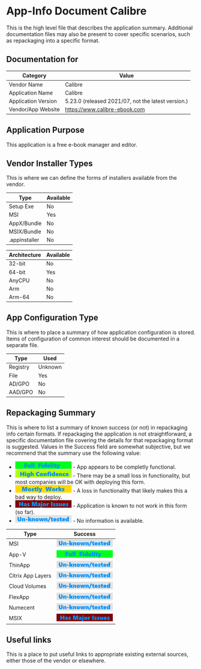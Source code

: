 # App-Info Document Calibre

This is the high level file that describes the application summary.  Additional documentation files may also be present to cover specific scenarios, such as repackaging into a specific format. 

## Documentation for

| Category | Value |
|-----|-------------------------------------------------------|
| Vendor Name | Calibre |
| Application Name| Calibre |
| Application Version | 5.23.0 (released 2021/07, not the latest version.)|
| Vendor/App Website| https://www.calibre-ebook.com |

## Application Purpose

This application is a free e-book manager and editor.

## Vendor Installer Types

This is where we can define the forms of installers available from the vendor. 

| Type | Available |
|----|----|
| Setup Exe | No |
| MSI | Yes |
| AppX/Bundle | No |
| MSIX/Bundle | No |
| .appinstaller | No |


| Architecture | Available |
|----|----|
| 32-bit | No |
| 64-bit | Yes |
| AnyCPU | No |
| Arm | No |
| Arm-64 | No |

## App Configuration Type

This is where to place a summary of how application configuration is stored.  Items of configuration of common interest should be documented in a separate file.

| Type | Used |
|----|----|
| Registry | Unknown |
| File | Yes |
| AD/GPO | No |
| AAD/GPO | No |


## Repackaging Summary

This is where to list a summary of known success (or not) in repackaging info certain formats.  If repackaging the application is not straightforward, a specific documentation file covering the details for that repackaging format is suggested. Values in the Success field are somewhat subjective, but we recommend that the summary use the following value:

* [<img src="/media/CatFullFidelity.png" alt="Full Fidelity" />](/media/CatFullFidelity.png) - App appears to be completly functional.
* [<img src="/media/CatHighConfidence.png" alt="High Confidence" />](/media/CatHighConfidence.png) - There may be a small loss in functionality, but most companies will be OK with deploying this form.
* [<img src="/media/CatMostlyWorks.png" alt="Mostly Works" />](/media/CatMostlyWorks.png) - A loss in functionality that likely makes this a bad way to deploy.
* [<img src="/media/CatIssues.png" alt="Has Issues" />](/media/CatIssues.png) - Application is known to not work in this form (so far).
* [<img src="/media/CatUnknown.png" alt="Unknown/Untested" />](/media/CatUnknown.png) - No information is available.

| Type | Success |
|----|----|
| MSI | [<img src="/media/CatUnknown.png" alt="Unknown/Untested" />](/media/CatUnknown.png) |
| App-V | [<img src="/media/CatFullFidelity.png" alt="Full Fidelity" />](/media/CatFullFidelity.png) |
| ThinApp | [<img src="/media/CatUnknown.png" alt="Unknown/Untested" />](/media/CatUnknown.png) |
| Citrix App Layers | [<img src="/media/CatUnknown.png" alt="Unknown/Untested" />](/media/CatUnknown.png) |
| Cloud Volumes | [<img src="/media/CatUnknown.png" alt="Unknown/Untested" />](/media/CatUnknown.png) |
| FlexApp | [<img src="/media/CatUnknown.png" alt="Unknown/Untested" />](/media/CatUnknown.png) |
| Numecent | [<img src="/media/CatUnknown.png" alt="Unknown/Untested" />](/media/CatUnknown.png) |
| MSIX | [<img src="/media/CatIssues.png" alt="Has Issues" />](/media/CatIssues.png) |

## Useful links
This is a place to put useful links to appropriate existing external sources, either those of the vendor or elsewhere.
